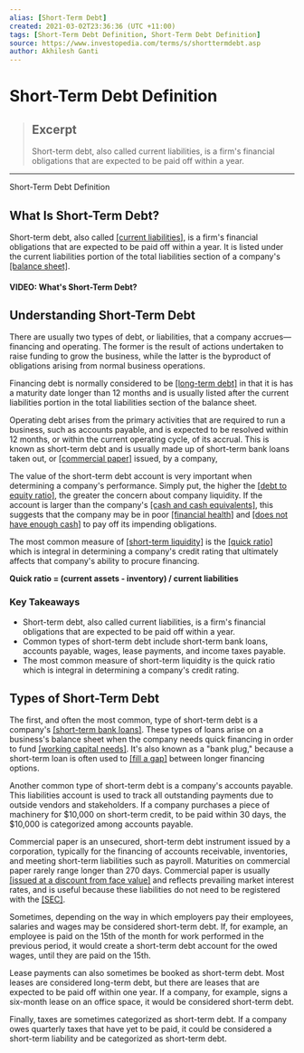```yaml
---
alias: [Short-Term Debt]
created: 2021-03-02T23:36:36 (UTC +11:00)
tags: [Short-Term Debt Definition, Short-Term Debt Definition]
source: https://www.investopedia.com/terms/s/shorttermdebt.asp
author: Akhilesh Ganti
---
```


# Short-Term Debt Definition

> ## Excerpt
> Short-term debt, also called current liabilities, is a firm's financial obligations that are expected to be paid off within a year.

---

Short-Term Debt Definition
## What Is Short-Term Debt?

Short-term debt, also called [[current liabilities]](https://www.investopedia.com/terms/c/currentliabilities.asp), is a firm's financial obligations that are expected to be paid off within a year. It is listed under the current liabilities portion of the total liabilities section of a company's [[balance sheet]](https://www.investopedia.com/terms/b/balancesheet.asp).

#### VIDEO: What's Short-Term Debt?

## Understanding Short-Term Debt

There are usually two types of debt, or liabilities, that a company accrues—financing and operating. The former is the result of actions undertaken to raise funding to grow the business, while the latter is the byproduct of obligations arising from normal business operations.

Financing debt is normally considered to be [[long-term debt]](https://www.investopedia.com/terms/l/longtermdebt.asp) in that it is has a maturity date longer than 12 months and is usually listed after the current liabilities portion in the total liabilities section of the balance sheet.

Operating debt arises from the primary activities that are required to run a business, such as accounts payable, and is expected to be resolved within 12 months, or within the current operating cycle, of its accrual. This is known as short-term debt and is usually made up of short-term bank loans taken out, or [[commercial paper]](https://www.investopedia.com/terms/c/commercialpaper.asp) issued, by a company,

The value of the short-term debt account is very important when determining a company's performance. Simply put, the higher the [[debt to equity ratio]](https://www.investopedia.com/terms/d/debtequityratio.asp), the greater the concern about company liquidity. If the account is larger than the company's [[cash and cash equivalents]](https://www.investopedia.com/terms/c/cashandcashequivalents.asp), this suggests that the company may be in poor [[financial health]](https://www.investopedia.com/terms/f/financial-health.asp) and [[does not have enough cash]](https://www.investopedia.com/articles/personal-finance/111714/8-alternatives-credit-card-cash-advance.asp) to pay off its impending obligations.

The most common measure of [[short-term liquidity]](https://www.investopedia.com/terms/s/shortfall.asp) is the [[quick ratio]](https://www.investopedia.com/terms/q/quickratio.asp) which is integral in determining a company's credit rating that ultimately affects that company's ability to procure financing.

**Quick ratio = (current assets - inventory) / current liabilities**

### Key Takeaways

-   Short-term debt, also called current liabilities, is a firm's financial obligations that are expected to be paid off within a year.
-   Common types of short-term debt include short-term bank loans, accounts payable, wages, lease payments, and income taxes payable.
-   The most common measure of short-term liquidity is the quick ratio which is integral in determining a company's credit rating.

## Types of Short-Term Debt

The first, and often the most common, type of short-term debt is a company's [[short-term bank loans]](https://www.investopedia.com/terms/b/bridgeloan.asp). These types of loans arise on a business's balance sheet when the company needs quick financing in order to fund [[working capital needs]](https://www.investopedia.com/ask/answers/062714/whats-difference-between-weighted-average-cost-capital-wacc-and-internal-rate-return-irr.asp). It's also known as a "bank plug," because a short-term loan is often used to [[fill a gap]](https://www.investopedia.com/terms/f/funding-gap.asp) between longer financing options.

Another common type of short-term debt is a company's accounts payable. This liabilities account is used to track all outstanding payments due to outside vendors and stakeholders. If a company purchases a piece of machinery for $10,000 on short-term credit, to be paid within 30 days, the $10,000 is categorized among accounts payable.

Commercial paper is an unsecured, short-term debt instrument issued by a corporation, typically for the financing of accounts receivable, inventories, and meeting short-term liabilities such as payroll. Maturities on commercial paper rarely range longer than 270 days. Commercial paper is usually [[issued at a discount from face value]](https://www.investopedia.com/terms/1/1-10net30.asp) and reflects prevailing market interest rates, and is useful because these liabilities do not need to be registered with the [[SEC]](https://www.investopedia.com/terms/s/sec.asp).

Sometimes, depending on the way in which employers pay their employees, salaries and wages may be considered short-term debt. If, for example, an employee is paid on the 15th of the month for work performed in the previous period, it would create a short-term debt account for the owed wages, until they are paid on the 15th.

Lease payments can also sometimes be booked as short-term debt. Most leases are considered long-term debt, but there are leases that are expected to be paid off within one year. If a company, for example, signs a six-month lease on an office space, it would be considered short-term debt.

Finally, taxes are sometimes categorized as short-term debt. If a company owes quarterly taxes that have yet to be paid, it could be considered a short-term liability and be categorized as short-term debt.
